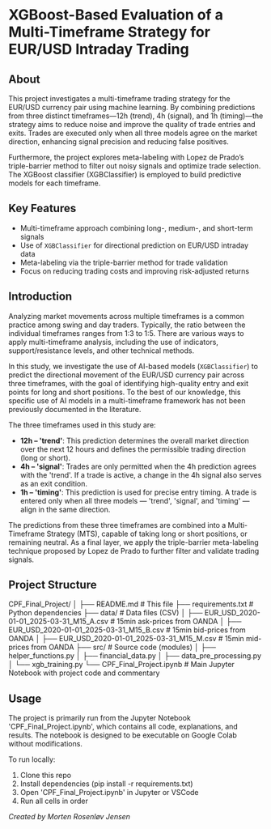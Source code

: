 # XGBoost-Based Evaluation of a Multi-Timeframe Strategy for EUR/USD Intraday Trading

## About
This project investigates a multi-timeframe trading strategy for the EUR/USD currency pair using machine learning. By combining predictions from three distinct timeframes—12h (trend), 4h (signal), and 1h (timing)—the strategy aims to reduce noise and improve the quality of trade entries and exits. Trades are executed only when all three models agree on the market direction, enhancing signal precision and reducing false positives.

Furthermore, the project explores meta-labeling with Lopez de Prado’s triple-barrier method to filter out noisy signals and optimize trade selection. The XGBoost classifier (XGBClassifier) is employed to build predictive models for each timeframe.

## Key Features
- Multi-timeframe approach combining long-, medium-, and short-term signals
- Use of `XGBClassifier` for directional prediction on EUR/USD intraday data
- Meta-labeling via the triple-barrier method for trade validation
- Focus on reducing trading costs and improving risk-adjusted returns

## Introduction
Analyzing market movements across multiple timeframes is a common practice among swing and day traders. Typically, the ratio between the individual timeframes ranges from 1:3 to 1:5. There are various ways to apply multi-timeframe analysis, including the use of indicators, support/resistance levels, and other technical methods.

In this study, we investigate the use of AI-based models (`XGBClassifier`) to predict the directional movement of the EUR/USD currency pair across three timeframes, with the goal of identifying high-quality entry and exit points for long and short positions. To the best of our knowledge, this specific use of AI models in a multi-timeframe framework has not been previously documented in the literature.

The three timeframes used in this study are:
- **12h – 'trend'**: This prediction determines the overall market direction over the next 12 hours and defines the permissible trading direction (long or short).
- **4h – 'signal'**: Trades are only permitted when the 4h prediction agrees with the 'trend'. If a trade is active, a change in the 4h signal also serves as an exit condition.
- **1h – 'timing'**: This prediction is used for precise entry timing. A trade is entered only when all three models — 'trend', 'signal', and 'timing' — align in the same direction.

The predictions from these three timeframes are combined into a Multi-Timeframe Strategy (MTS), capable of taking long or short positions, or remaining neutral. As a final layer, we apply the triple-barrier meta-labeling technique proposed by Lopez de Prado to further filter and validate trading signals.

## Project Structure
CPF_Final_Project/
│
├── README.md # This file
├── requirements.txt # Python dependencies
├── data/ # Data files (CSV)
│ ├── EUR_USD_2020-01-01_2025-03-31_M15_A.csv  # 15min ask-prices from OANDA
│ ├── EUR_USD_2020-01-01_2025-03-31_M15_B.csv  # 15min bid-prices from OANDA
│ ├── EUR_USD_2020-01-01_2025-03-31_M15_M.csv  # 15min mid-prices from OANDA
├── src/ # Source code (modules)
│ ├── helper_functions.py
│ ├── financial_data.py
│ ├── data_pre_processing.py
│ └── xgb_training.py
└── CPF_Final_Project.ipynb # Main Jupyter Notebook with project code and commentary

## Usage
The project is primarily run from the Jupyter Notebook 'CPF_Final_Project.ipynb', which contains all code, explanations, and results. The notebook is designed to be executable on Google Colab without modifications.

To run locally:
1. Clone this repo
2. Install dependencies (pip install -r requirements.txt)
3. Open 'CPF_Final_Project.ipynb' in Jupyter or VSCode
4. Run all cells in order

*Created by Morten Rosenløv Jensen*
   
